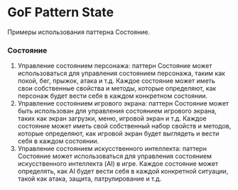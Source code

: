 # GoF Pattern State
 Примеры использования паттерна Состояние.
 ### Состояние
1. Управление состоянием персонажа: паттерн Состояние может использоваться для управления состоянием персонажа, таким как покой, бег, прыжок, атака и т.д. Каждое состояние может иметь свои собственные свойства и методы, которые определяют, как персонаж будет вести себя в каждом конкретном состоянии.
2. Управление состоянием игрового экрана: паттерн Состояние может быть использован для управления состоянием игрового экрана, таких как экран загрузки, меню, игровой экран и т.д. Каждое состояние может иметь свой собственный набор свойств и методов, которые определяют, как игровой экран будет выглядеть и вести себя в каждом состоянии.
3. Управление состоянием искусственного интеллекта: паттерн Состояние может использоваться для управления состоянием искусственного интеллекта (AI) в игре. Каждое состояние может определять, как AI будет вести себя в каждой конкретной ситуации, такой как атака, защита, патрулирование и т.д.
